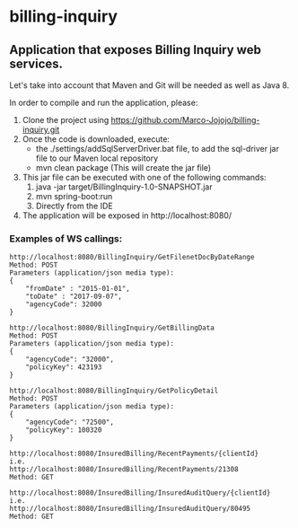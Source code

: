 # billing-inquiry
## Application that exposes Billing Inquiry web services.

Let's take into account that Maven and Git will be needed as well as Java 8.

In order to compile and run the application, please:

1. Clone the project using https://github.com/Marco-Jojojo/billing-inquiry.git
2. Once the code is downloaded, execute:
    * the ./settings/addSqlServerDriver.bat file, to add the sql-driver jar file to our Maven local repository
    * mvn clean package (This will create the jar file)
3. This jar file can be executed with one of the following commands:
    1. java -jar target/BillingInquiry-1.0-SNAPSHOT.jar
    2. mvn spring-boot:run
    3. Directly from the IDE
4. The application will be exposed in http://localhost:8080/

### Examples of WS callings:

    http://localhost:8080/BillingInquiry/GetFilenetDocByDateRange
    Method: POST
    Parameters (application/json media type):
    {
        "fromDate" : "2015-01-01",
        "toDate" : "2017-09-07",
        "agencyCode": 32000
    }

    http://localhost:8080/BillingInquiry/GetBillingData
    Method: POST
    Parameters (application/json media type):
    {
        "agencyCode": "32000",
        "policyKey": 423193
    }
    
    http://localhost:8080/BillingInquiry/GetPolicyDetail
    Method: POST
    Parameters (application/json media type):
    {
        "agencyCode": "72500",
        "policyKey": 100320
    }
    
    http://localhost:8080/InsuredBilling/RecentPayments/{clientId}
    i.e.
    http://localhost:8080/InsuredBilling/RecentPayments/21308
    Method: GET
    
    http://localhost:8080/InsuredBilling/InsuredAuditQuery/{clientId}
    i.e.
    http://localhost:8080/InsuredBilling/InsuredAuditQuery/80495
    Method: GET